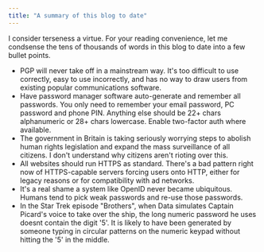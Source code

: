 ```yaml
---
title: "A summary of this blog to date"
---
```


I consider terseness a virtue. For your reading convenience, let me condsense
the tens of thousands of words in this blog to date into a few bullet points.

* PGP will never take off in a mainstream way. It's too difficult to use
  correctly, easy to use incorrectly, and has no way to draw users from existing
  popular communications software.
* Have password manager software auto-generate and remember all passwords. You
  only need to remember your email password, PC password and phone PIN. Anything
  else should be 22+ chars alphanumeric or 28+ chars lowercase. Enable
  two-factor auth where available.
* The government in Britain is taking seriously worrying steps to abolish human
  rights legislation and expand the mass surveillance of all citizens. I don't
  understand why citizens aren't rioting over this.
* All websites should run HTTPS as standard. There's a bad pattern right now of
  HTTPS-capable servers forcing users onto HTTP, either for legacy reasons or
  for compatibility with ad networks.
* It's a real shame a system like OpenID never became ubiquitous. Humans tend to
  pick weak passwords and re-use those passwords.
* In the Star Trek episode "Brothers", when Data simulates Captain Picard's
  voice to take over the ship, the long numeric password he uses doesnt contain
  the digit '5'. It is likely to have been generated by someone typing in
  circular patterns on the numeric keypad without hitting the '5' in the middle.

